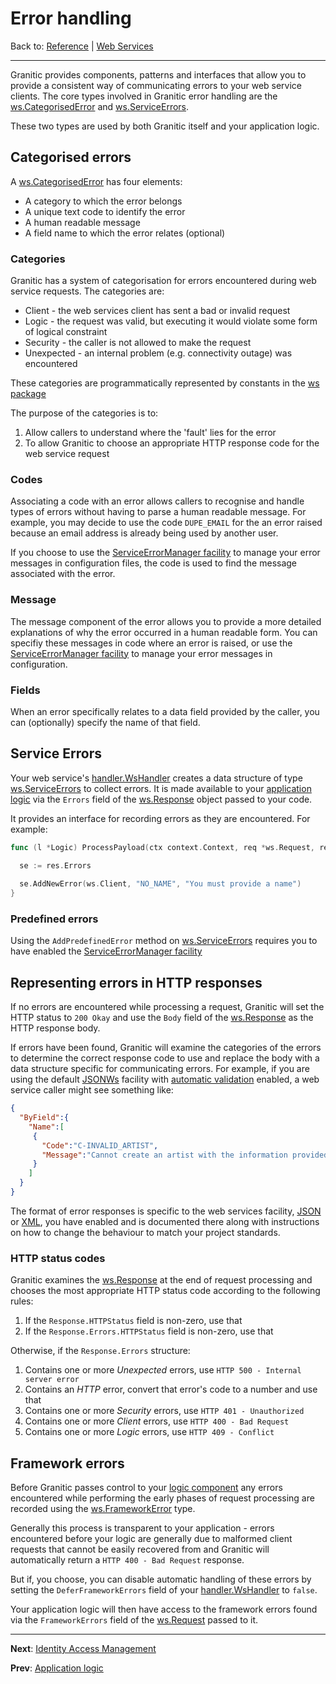 # Error handling

Back to: [Reference](README.md) | [Web Services](ws-index.md)

---

Granitic provides components, patterns and interfaces that allow you to provide a consistent way of communicating errors
to your web service clients. The core types involved in Granitic error handling are the 
[ws.CategorisedError](https://godoc.org/github.com/graniticio/granitic/ws#CategorisedError) and 
[ws.ServiceErrors](https://godoc.org/github.com/graniticio/granitic/ws#ServiceErrors).

These two types are used by both Granitic itself and your application logic.

## Categorised errors

A [ws.CategorisedError](https://godoc.org/github.com/graniticio/granitic/ws#CategorisedError) has four elements:

  * A category to which the error belongs
  * A unique text code to identify the error
  * A human readable message
  * A field name to which the error relates (optional)
  
### Categories

Granitic has a system of categorisation for errors encountered during web service requests. The categories are:

  * Client - the web services client has sent a bad or invalid request
  * Logic - the request was valid, but executing it would violate some form of logical constraint
  * Security - the caller is not allowed to make the request
  * Unexpected - an internal problem (e.g. connectivity outage) was encountered
  
These categories are programmatically represented by constants in the [ws package](https://godoc.org/github.com/graniticio/granitic/ws)

The purpose of the categories is to:

 1. Allow callers to understand where the 'fault' lies for the error
 1. To allow Granitic to choose an appropriate HTTP response code for the web service request
 
### Codes

Associating a code with an error allows callers to recognise and handle types of errors without having to parse a human readable
message. For example, you may decide to use the code `DUPE_EMAIL` for the an error raised because an email address is already
being used by another user.

If you choose to use the [ServiceErrorManager facility](fac-service-errors.md) to manage your error messages in configuration
files, the code is used to find the message associated with the error.

### Message

The message component of the error allows you to provide a more detailed explanations of why the error occurred in a 
human readable form. You can specifiy these messages in code where an error is raised, or use the  
[ServiceErrorManager facility](fac-service-errors.md) to manage your error messages in configuration.

### Fields

When an error specifically relates to a data field provided by the caller, you can (optionally) specify the name of that
field.

## Service Errors

Your web service's [handler.WsHandler](https://godoc.org/github.com/graniticio/granitic/ws/handler#WsHandler) creates
a data structure of type [ws.ServiceErrors](https://godoc.org/github.com/graniticio/granitic/ws#ServiceErrors) to collect
errors. It is made available to your [application logic](ws-logic.md) via the `Errors` field of the 
[ws.Response](https://godoc.org/github.com/graniticio/granitic/ws#Response) object passed to your code.

It provides an interface for recording errors as they are encountered. For example:

```go
func (l *Logic) ProcessPayload(ctx context.Context, req *ws.Request, res *ws.Response, t *SomeTarget) {

  se := res.Errors
	
  se.AddNewError(ws.Client, "NO_NAME", "You must provide a name")
}
```

### Predefined errors

Using the `AddPredefinedError` method on [ws.ServiceErrors](https://godoc.org/github.com/graniticio/granitic/ws#ServiceErrors)
requires you to have enabled the  [ServiceErrorManager facility](fac-service-errors.md)

## Representing errors in HTTP responses

If no errors are encountered while processing a request, Granitic will set the HTTP status to `200 Okay` and 
use the `Body` field of the [ws.Response](https://godoc.org/github.com/graniticio/granitic/ws#Response) as the HTTP
response body.

If errors have been found, Granitic will examine the categories of the errors to determine the correct response code to
use and replace the body with a data structure specific for communicating errors. For example, if you are using the 
default [JSONWs](fac-json-ws.md) facility with [automatic validation](vld-index.md) enabled, a web service caller might
see something like:

```json
{
  "ByField":{
    "Name":[
     {
       "Code":"C-INVALID_ARTIST",
       "Message":"Cannot create an artist with the information provided."
     }
    ]
  }
}
``` 

The format of error responses is specific to the web services facility, [JSON](fac-json-ws.md) or [XML](fac-xml-ws.md),
you have enabled and is documented there along with instructions on how to change the behaviour to match your project
standards.

### HTTP status codes

Granitic examines the [ws.Response](https://godoc.org/github.com/graniticio/granitic/ws#Response) at the end 
of request processing and chooses the most appropriate HTTP status code according to the  following rules:

  1. If the `Response.HTTPStatus` field is non-zero, use that
  1. If the `Response.Errors.HTTPStatus` field is non-zero, use that
  
Otherwise, if the `Response.Errors` structure:
    
  1. Contains one or more _Unexpected_ errors, use `HTTP 500 - Internal server error`
  1. Contains an _HTTP_ error, convert that error's code to a number and use that
  1. Contains one or more _Security_ errors, use `HTTP 401 - Unauthorized`
  1. Contains one or more _Client_ errors, use `HTTP 400 - Bad Request`
  1. Contains one or more _Logic_ errors, use `HTTP 409 - Conflict`

## Framework errors

Before Granitic passes control to your [logic component](ws-logic.md) any errors encountered while performing
the early phases of request processing are recorded using the [ws.FrameworkError](https://godoc.org/github.com/graniticio/granitic/ws#FrameworkError)
type. 

Generally this process is transparent to your application - errors encountered before your logic are generally due
to malformed client requests that cannot be easily recovered from and Granitic will automatically return a 
`HTTP 400 - Bad Request` response.

But if, you choose, you can disable automatic handling of these errors by setting the `DeferFrameworkErrors`
field of your [handler.WsHandler](https://godoc.org/github.com/graniticio/granitic/ws/handler#WsHandler) to `false`.

Your application logic will then have access to the framework errors found via the `FrameworkErrors` field
of the [ws.Request](https://godoc.org/github.com/graniticio/granitic/ws#Request) passed to it.

---
**Next**: [Identity Access Management](ws-iam.md)

**Prev**: [Application logic](ws-logic.md)
